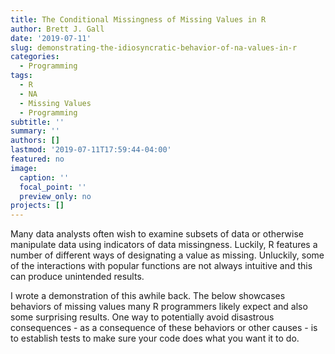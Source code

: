 ```yaml
---
title: The Conditional Missingness of Missing Values in R
author: Brett J. Gall
date: '2019-07-11'
slug: demonstrating-the-idiosyncratic-behavior-of-na-values-in-r
categories:
  - Programming
tags:
  - R
  - NA
  - Missing Values
  - Programming
subtitle: ''
summary: ''
authors: []
lastmod: '2019-07-11T17:59:44-04:00'
featured: no
image:
  caption: ''
  focal_point: ''
  preview_only: no
projects: []
---
```


Many data analysts often wish to examine subsets of data or otherwise manipulate data using indicators of data missingness. Luckily, R features a number of different ways of designating a value as missing. Unluckily, some of the interactions with popular functions are not always intuitive and this can produce unintended results.

I wrote a demonstration of this awhile back. The below showcases behaviors of missing values many R programmers likely expect and also some surprising results. One way to potentially avoid disastrous consequences - as a consequence of these behaviors or other causes - is to establish tests to make sure your code does what you want it to do.

<script src="https://gist.github.com/bgall/1de4e8e741491ed478554b3c5259f8d7.js"></script>
